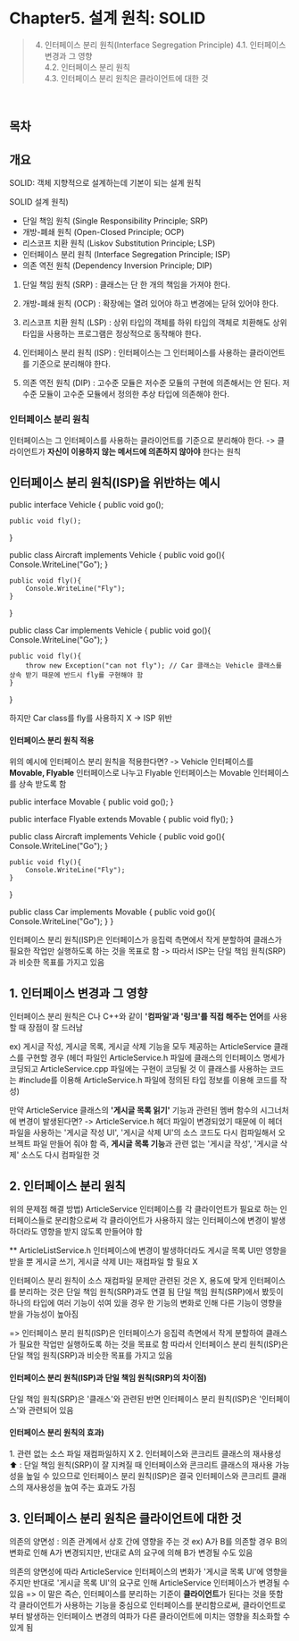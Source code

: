 # Chapter5. 설계 원칙: SOLID

>4. 인터페이스 분리 원칙(Interface Segregation Principle)
4.1. 인터페이스 변경과 그 영향  
4.2. 인터페이스 분리 원칙  
4.3. 인터페이스 분리 원칙은 클라이언트에 대한 것  

</br>

## 목차

## 개요
SOLID: 객체 지향적으로 설계하는데 기본이 되는 설계 원칙

SOLID 설계 원칙)
- 단일 책임 원칙 (Single Responsibility Principle; SRP)
- 개방-폐쇄 원칙 (Open-Closed Principle; OCP)
- 리스코프 치환 원칙 (Liskov Substitution Principle; LSP)
- 인터페이스 분리 원칙 (Interface Segregation Principle; ISP)
- 의존 역전 원칙 (Dependency Inversion Principle; DIP)

1. 단일 책임 원칙 (SRP)
: 클래스는 단 한 개의 책임을 가져야 한다.

2. 개방-폐쇄 원칙 (OCP)
: 확장에는 열려 있어야 하고 변경에는 닫혀 있어야 한다.

3. 리스코프 치환 원칙 (LSP)
: 상위 타입의 객체를 하위 타입의 객체로 치환해도 상위 타입을 사용하는 프로그램은 정상적으로 동작해야 한다.

4. 인터페이스 분리 원칙 (ISP)
: 인터페이스는 그 인터페이스를 사용하는 클라이언트를 기준으로 분리해야 한다.

5. 의존 역전 원칙 (DIP)
: 고수준 모듈은 저수준 모듈의 구현에 의존해서는 안 된다. 저수준 모듈이 고수준 모듈에서 정의한 추상 타입에 의존해야 한다.

<h3> 인터페이스 분리 원칙 </h3>
인터페이스는 그 인터페이스를 사용하는 클라이언트를 기준으로 분리해야 한다.
-> 클라이언트가 <b>자신이 이용하지 않는 메서드에 의존하지 않아야</b> 한다는 원칙

<br/>

## 인터페이스 분리 원칙(ISP)을 위반하는 예시
public interface Vehicle {
	public void go();
	
	public void fly();
} 


public class Aircraft implements Vehicle {
	public void go(){
		Console.WriteLine("Go");
	}
	
	public void fly(){
		Console.WriteLine("Fly");
	}
}

public class Car implements Vehicle {
	public void go(){
		Console.WriteLine("Go");
	}
	
	public void fly(){
		throw new Exception("can not fly"); // Car 클래스는 Vehicle 클래스를 상속 받기 때문에 반드시 fly를 구현해야 함
	}
}

하지만 Car class를 fly를 사용하지 X
-> ISP 위반

<h4>인터페이스 분리 원칙 적용</h4>
위의 예시에 인터페이스 분리 원칙을 적용한다면?
-> Vehicle 인터페이스를 <b>Movable, Flyable</b> 인터페이스로 나누고 Flyable 인터페이스는 Movable 인터페이스를 상속 받도록 함

public interface Movable { 
	public void go();
}

public interface Flyable extends Movable { 
	public void fly();
}


public class Aircraft implements Vehicle {
	public void go(){
		Console.WriteLine("Go");
	}
	
	public void fly(){
		Console.WriteLine("Fly");
	}
}

public class Car implements Movable {
	public void go(){
		Console.WriteLine("Go");
	}
}

인터페이스 분리 원칙(ISP)은 인터페이스가 응집력 측면에서 작게 분할하여 클래스가 필요한 작업만 실행하도록 하는 것을 목표로 함
-> 따라서 ISP는 단일 책임 원칙(SRP)과 비슷한 목표를 가지고 있음


## 1. 인터페이스 변경과 그 영향
인터페이스 분리 원칙은 C나 C++와 같이 <b>'컴파일'과 '링크'를 직접 해주는 언어</b>를 사용할 때 장점이 잘 드러남

ex) 게시글 작성, 게시글 목록, 게시글 삭제 기능을 모두 제공하는 ArticleService 클래스를 구현할 경우
(헤더 파일인 ArticleService.h 파일에 클래스의 인터페이스 명세가 코딩되고 ArticleService.cpp 파일에는 구현이 코딩될 것
이 클래스를 사용하는 코드는 #include를 이용해 ArticleService.h 파일에 정의된 타입 정보를 이용해 코드를 작성)

만약 ArticleService 클래스의 <b>'게시글 목록 읽기'</b> 기능과 관련된 멤버 함수의 시그너처에 변경이 발생된다면?
-> ArticleService.h 헤더 파일이 변경되었기 때문에 이 헤더 파일을 사용하는 '게시글 작성 UI', '게시글 삭제 UI'의 소스 코드도 다시 컴파일해서 오브젝트 파일 만들어 줘야 함
즉, <b>게시글 목록 기능</b>과 관련 없는 '게시글 작성', '게시글 삭제' 소스도 다시 컴파일한 것

## 2. 인터페이스 분리 원칙
위의 문제점 해결 방법)
ArticleService 인터페이스를 각 클라이언트가 필요로 하는 인터페이스들로 분리함으로써 각 클라이언트가 사용하지 않는 인터페이스에 변경이 발생하더라도 영향을 받지 않도록 만들어야 함

**
ArticleListService.h 인터페이스에 변경이 발생하더라도 게시글 목록 UI만 영향을 받을 뿐 게시글 쓰기, 게시글 삭제 UI는 재컴파일 할 필요 X 


인터페이스 분리 원칙이 소스 재컴파일 문제만 관련된 것은 X,
용도에 맞게 인터페이스를 분리하는 것은 단일 책임 원칙(SRP)과도 연결 됨
단일 책임 원칙(SRP)에서 봤듯이 하나의 타입에 여러 기능이 섞여 있을 경우 한 기능의 변화로 인해 다른 기능이 영향을 받을 가능성이 높아짐

=> 인터페이스 분리 원칙(ISP)은 인터페이스가 응집력 측면에서 작게 분할하여 클래스가 필요한 작업만 실행하도록 하는 것을 목표로 함
따라서 인터페이스 분리 원칙(ISP)은 단일 책임 원칙(SRP)과 비슷한 목표를 가지고 있음

<h4>인터페이스 분리 원칙(ISP)과 단일 책임 원칙(SRP)의 차이점)</h4> 
단일 책임 원칙(SRP)은 '클래스'와 관련된 반면 인터페이스 분리 원칙(ISP)은 '인터페이스'와 관련되어 있음

<h4>인터페이스 분리 원칙의 효과)</h4>
1. 관련 없는 소스 파일 재컴파일하지 X
2. 인터페이스와 콘크리트 클래스의 재사용성 ⬆
  : 단일 책임 원칙(SRP)이 잘 지켜질 때 인터페이스와 콘크리트 클래스의 재사용 가능성을 높일 수 있으므로 인터페이스 분리 원칙(ISP)은 결국 인터페이스와 콘크리트 클래스의 재사용성을 높여 주는 효과도 가짐


## 3. 인터페이스 분리 원칙은 클라이언트에 대한 것
의존의 양면성
: 의존 관계에서 상호 간에 영향을 주는 것
ex) A가 B를 의존할 경우 B의 변화로 인해 A가 변경되지만, 반대로 A의 요구에 의해 B가 변경될 수도 있음 

의존의 양면성에 따라 ArticleService 인터페이스의 변화가 '게시글 목록 UI'에 영향을 주지만 반대로 '게시글 목록 UI'의 요구로 인해 ArticleService 인터페이스가 변경될 수 있음
=> 이 말은 즉슨, 인터페이스를 분리하는 기준이 <b>클라이언트</b>가 된다는 것을 뜻함
각 클라이언트가 사용하는 기능을 중심으로 인터페이스를 분리함으로써, 클라이언트로부터 발생하는 인터페이스 변경의 여파가 다른 클라이언트에 미치는 영향을 최소화할 수 있게 됨




